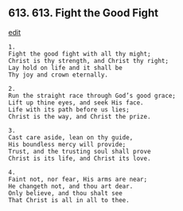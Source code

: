 
## 613.  613. Fight the Good Fight
[edit](https://docs.google.com/document/d/1zQpLGAf8pqN_0HAz2JnUy4Wka_k2rkrN/edit?mode=html)






    1.
    Fight the good fight with all thy might;
    Christ is thy strength, and Christ thy right;
    Lay hold on life and it shall be
    Thy joy and crown eternally.

    2.
    Run the straight race through God’s good grace;
    Lift up thine eyes, and seek His face.
    Life with its path before us lies;
    Christ is the way, and Christ the prize.

    3.
    Cast care aside, lean on thy guide,
    His boundless mercy will provide;
    Trust, and the trusting soul shall prove
    Christ is its life, and Christ its love.

    4.
    Faint not, nor fear, His arms are near;
    He changeth not, and thou art dear.
    Only believe, and thou shalt see
    That Christ is all in all to thee.
